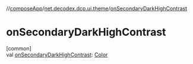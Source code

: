 //[composeApp](../../index.md)/[net.decodex.dcp.ui.theme](index.md)/[onSecondaryDarkHighContrast](on-secondary-dark-high-contrast.md)

# onSecondaryDarkHighContrast

[common]\
val [onSecondaryDarkHighContrast](on-secondary-dark-high-contrast.md): [Color](https://developer.android.com/reference/kotlin/androidx/compose/ui/graphics/Color.html)
